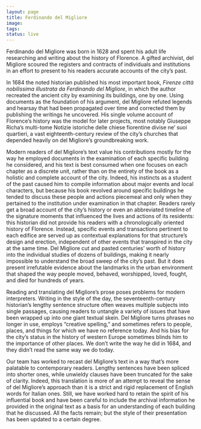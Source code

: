 ```yaml
---
layout: page
title: Ferdinando del Migliore
image:
tags:
status: live
---
```


Ferdinando del Migliore was born in 1628 and spent his adult life researching and writing about the history of Florence. A gifted archivist, del Migliore scoured the registers and contracts of individuals and institutions in an effort to present to his readers accurate accounts of the city’s past.

<!-- more -->

In 1684 the noted historian published his most important book, *Firenze città nobilissima illustrata da Ferdinando del Migliore*, in which the author recreated the ancient city by examining its buildings, one by one. Using documents as the foundation of his argument, del Migliore refuted legends and hearsay that had been propagated over time and corrected them by publishing the writings he uncovered. His single volume account of Florence’s history was the model for later projects, most notably Giuseppe Richa’s multi-tome Notizie istoriche delle chiese fiorentine divise ne’ suoi quartieri, a vast eighteenth-century review of the city’s churches that depended heavily on del Migliore’s groundbreaking work.

Modern readers of del Migliore’s text value his contributions mostly for the way he employed documents in the examination of each specific building he considered, and his text is best consumed when one focuses on each chapter as a discrete unit, rather than on the entirety of the book as a holistic and complete account of the city. Indeed, his instincts as a student of the past caused him to compile information about major events and local characters, but because his book revolved around specific buildings he tended to discuss these people and actions piecemeal and only when they pertained to the institution under examination in that chapter. Readers rarely get a broad account of the city’s history or even an abbreviated timeline of the signature moments that influenced the lives and actions of its residents: this historian did not provide his readers with a chronologically oriented history of Florence. Instead, specific events and transactions pertinent to each edifice are served up as contextual explanations for that structure’s design and erection, independent of other events that transpired in the city at the same time. Del Migliore cut and pasted centuries’ worth of history into the individual studies of dozens of buildings, making it nearly impossible to understand the broad sweep of the city’s past. But it does present irrefutable evidence about the landmarks in the urban environment that shaped the way people moved, behaved, worshipped, loved, fought, and died for hundreds of years.

Reading and translating del Migliore’s prose poses problems for modern interpreters. Writing in the style of the day, the seventeenth-century historian’s lengthy sentence structure often weaves multiple subjects into single passages, causing readers to untangle a variety of issues that have been wrapped up into one giant textual skein. Del Migliore turns phrases no longer in use, employs “creative spelling,” and sometimes refers to people, places, and things for which we have no reference today. And his bias for the city’s status in the history of western Europe sometimes blinds him to the importance of other places. We don’t write the way he did in 1684, and they didn’t read the same way we do today.

Our team has worked to recast del Migliore’s text in a way that’s more palatable to contemporary readers. Lengthy sentences have been spliced into shorter ones, while unwieldy clauses have been truncated for the sake of clarity. Indeed, this translation is more of an attempt to reveal the sense of del Migliore’s approach than it is a strict and rigid replacement of English words for Italian ones. Still, we have worked hard to retain the spirit of his influential book and have been careful to include the archival information he provided in the original text as a basis for an understanding of each building that he discussed. All the facts remain; but the style of their presentation has been updated to a certain degree.
